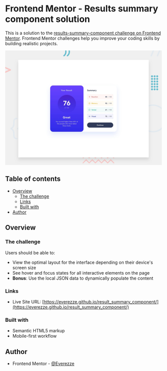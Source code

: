 # Frontend Mentor - Results summary component solution

This is a solution to the [results-summary-component challenge on Frontend Mentor](https://www.frontendmentor.io/challenges/results-summary-component-CE_K6s0maV). Frontend Mentor challenges help you improve your coding skills by building realistic projects. 

![Design preview of the component](./design/desktop-preview.jpg)

## Table of contents

- [Overview](#overview)
  - [The challenge](#the-challenge)
  - [Links](#links)
  - [Built with](#built-with)
- [Author](#author)

## Overview

### The challenge

Users should be able to:

- View the optimal layout for the interface depending on their device's screen size
- See hover and focus states for all interactive elements on the page
- **Bonus**: Use the local JSON data to dynamically populate the content

### Links

- Live Site URL: [https://everezze.github.io/result_summary_component/](https://everezze.github.io/result_summary_component/)

### Built with

- Semantic HTML5 markup
- Mobile-first workflow

## Author

- Frontend Mentor - [@Everezze](https://www.frontendmentor.io/profile/Everezze)
